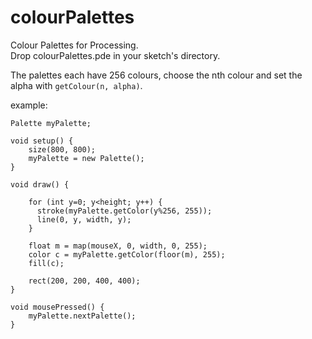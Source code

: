 # colourPalettes
Colour Palettes for Processing.<br>
Drop colourPalettes.pde in your sketch's directory.

The palettes each have 256 colours, choose the nth colour and set the alpha with ```getColour(n, alpha)```.

example:
```processing
Palette myPalette;

void setup() {
    size(800, 800);
    myPalette = new Palette();
}

void draw() {
    
    for (int y=0; y<height; y++) {
      stroke(myPalette.getColor(y%256, 255));
      line(0, y, width, y);
    }

    float m = map(mouseX, 0, width, 0, 255);
    color c = myPalette.getColor(floor(m), 255);
    fill(c);

    rect(200, 200, 400, 400);
}

void mousePressed() {
    myPalette.nextPalette();
}
```
